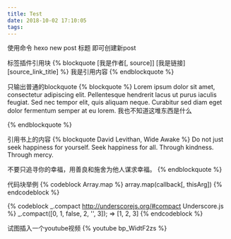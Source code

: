 ```yaml
---
title: Test
date: 2018-10-02 17:10:05
tags:
---
```

使用命令
hexo new post 标题
即可创建新post

标签插件引用块
{% blockquote [我是作者[, source]] [我是链接] [source_link_title] %}
我是引用内容
{% endblockquote %}

只输出普通的blockquote
{% blockquote %}
Lorem ipsum dolor sit amet, consectetur adipiscing elit. Pellentesque hendrerit lacus ut purus iaculis feugiat. Sed nec tempor elit, quis aliquam neque. Curabitur sed diam eget dolor fermentum semper at eu lorem.
我也不知道这堆东西是什么

{% endblockquote %}

引用书上的内容
{% blockquote David Levithan, Wide Awake %}
Do not just seek happiness for yourself. Seek happiness for all. Through kindness. Through mercy.

不要只追寻你的幸福，用善良和施舍为他人谋求幸福。
{% endblockquote %}

代码块举例
{% codeblock Array.map %}
array.map(callback[, thisArg])
{% endcodeblock %}

{% codeblock _.compact http://underscorejs.org/#compact Underscore.js %}
_.compact([0, 1, false, 2, '', 3]);
=> [1, 2, 3]
{% endcodeblock %}

试图插入一个youtube视频
{% youtube bp_WidtF2zs %}
